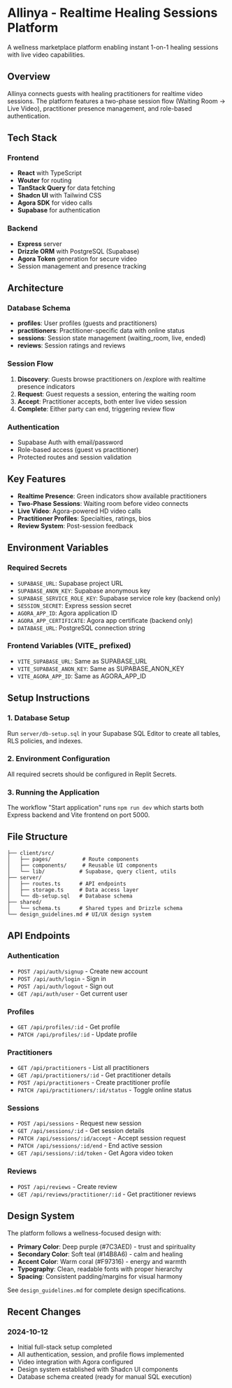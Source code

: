 # Allinya - Realtime Healing Sessions Platform

A wellness marketplace platform enabling instant 1-on-1 healing sessions with live video capabilities.

## Overview

Allinya connects guests with healing practitioners for realtime video sessions. The platform features a two-phase session flow (Waiting Room → Live Video), practitioner presence management, and role-based authentication.

## Tech Stack

### Frontend
- **React** with TypeScript
- **Wouter** for routing
- **TanStack Query** for data fetching
- **Shadcn UI** with Tailwind CSS
- **Agora SDK** for video calls
- **Supabase** for authentication

### Backend
- **Express** server
- **Drizzle ORM** with PostgreSQL (Supabase)
- **Agora Token** generation for secure video
- Session management and presence tracking

## Architecture

### Database Schema
- **profiles**: User profiles (guests and practitioners)
- **practitioners**: Practitioner-specific data with online status
- **sessions**: Session state management (waiting_room, live, ended)
- **reviews**: Session ratings and reviews

### Session Flow
1. **Discovery**: Guests browse practitioners on /explore with realtime presence indicators
2. **Request**: Guest requests a session, entering the waiting room
3. **Accept**: Practitioner accepts, both enter live video session
4. **Complete**: Either party can end, triggering review flow

### Authentication
- Supabase Auth with email/password
- Role-based access (guest vs practitioner)
- Protected routes and session validation

## Key Features

- **Realtime Presence**: Green indicators show available practitioners
- **Two-Phase Sessions**: Waiting room before video connects
- **Live Video**: Agora-powered HD video calls
- **Practitioner Profiles**: Specialties, ratings, bios
- **Review System**: Post-session feedback

## Environment Variables

### Required Secrets
- `SUPABASE_URL`: Supabase project URL
- `SUPABASE_ANON_KEY`: Supabase anonymous key
- `SUPABASE_SERVICE_ROLE_KEY`: Supabase service role key (backend only)
- `SESSION_SECRET`: Express session secret
- `AGORA_APP_ID`: Agora application ID
- `AGORA_APP_CERTIFICATE`: Agora app certificate (backend only)
- `DATABASE_URL`: PostgreSQL connection string

### Frontend Variables (VITE_ prefixed)
- `VITE_SUPABASE_URL`: Same as SUPABASE_URL
- `VITE_SUPABASE_ANON_KEY`: Same as SUPABASE_ANON_KEY
- `VITE_AGORA_APP_ID`: Same as AGORA_APP_ID

## Setup Instructions

### 1. Database Setup
Run `server/db-setup.sql` in your Supabase SQL Editor to create all tables, RLS policies, and indexes.

### 2. Environment Configuration
All required secrets should be configured in Replit Secrets.

### 3. Running the Application
The workflow "Start application" runs `npm run dev` which starts both Express backend and Vite frontend on port 5000.

## File Structure

```
├── client/src/
│   ├── pages/          # Route components
│   ├── components/     # Reusable UI components
│   └── lib/           # Supabase, query client, utils
├── server/
│   ├── routes.ts      # API endpoints
│   ├── storage.ts     # Data access layer
│   └── db-setup.sql   # Database schema
├── shared/
│   └── schema.ts      # Shared types and Drizzle schema
└── design_guidelines.md # UI/UX design system
```

## API Endpoints

### Authentication
- `POST /api/auth/signup` - Create new account
- `POST /api/auth/login` - Sign in
- `POST /api/auth/logout` - Sign out
- `GET /api/auth/user` - Get current user

### Profiles
- `GET /api/profiles/:id` - Get profile
- `PATCH /api/profiles/:id` - Update profile

### Practitioners
- `GET /api/practitioners` - List all practitioners
- `GET /api/practitioners/:id` - Get practitioner details
- `POST /api/practitioners` - Create practitioner profile
- `PATCH /api/practitioners/:id/status` - Toggle online status

### Sessions
- `POST /api/sessions` - Request new session
- `GET /api/sessions/:id` - Get session details
- `PATCH /api/sessions/:id/accept` - Accept session request
- `PATCH /api/sessions/:id/end` - End active session
- `GET /api/sessions/:id/token` - Get Agora video token

### Reviews
- `POST /api/reviews` - Create review
- `GET /api/reviews/practitioner/:id` - Get practitioner reviews

## Design System

The platform follows a wellness-focused design with:
- **Primary Color**: Deep purple (#7C3AED) - trust and spirituality
- **Secondary Color**: Soft teal (#14B8A6) - calm and healing
- **Accent Color**: Warm coral (#F97316) - energy and warmth
- **Typography**: Clean, readable fonts with proper hierarchy
- **Spacing**: Consistent padding/margins for visual harmony

See `design_guidelines.md` for complete design specifications.

## Recent Changes

### 2024-10-12
- Initial full-stack setup completed
- All authentication, session, and profile flows implemented
- Video integration with Agora configured
- Design system established with Shadcn UI components
- Database schema created (ready for manual SQL execution)
